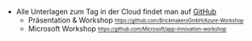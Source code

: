 
- Alle Unterlagen zum Tag in der Cloud findet man auf [GitHub](https://github.com/BrickmakersGmbH/Azure-Workshop)
    - Präsentation & Workshop  [<sub><sup>https://github.com/BrickmakersGmbH/Azure-Workshop</sub></sup>](https://github.com/BrickmakersGmbH/Azure-Workshop)
    - Microsoft Workshop [<sub><sup>https://github.com/Microsoft/app-innovation-workshop</sub></sup>](https://github.com/Microsoft/app-innovation-workshop)
